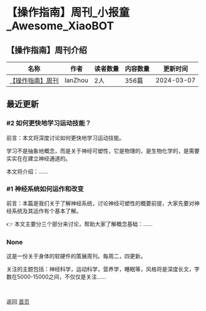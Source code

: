 # 【操作指南】周刊_小报童_Awesome_XiaoBOT

## 【操作指南】周刊介绍
>   
  


|名称|作者|读者数量|内容数量|更新时间|
|---|---|---|---|---|
|[【操作指南】周刊](https://xiaobot.net/p/body-mindguide?refer=0b133df9-27dc-423b-8101-639049001c13)|IanZhou|2人|356篇|2024-03-07|

## 最近更新
### #2 如何更快地学习运动技能？

前言：本文将深度讨论如何更快地学习运动技能。

学习不是抽象地概念，而是关于神经可塑性，它是物理的，是生物化学的，是需要实实在在建立神经通道的。

本文将介绍：......

### #1 神经系统如何运作和改变

前言：本篇是我们关于了解神经系统，讨论神经可塑性的概要前提，大家先要对神经系统及其运作有个基本了解。

👉 本文主要分三个部分来讨论，帮助大家了解概念基础：......

### None

这是一份关于身体的软硬件的策展周刊。每周二，四更新。

关注的主题包括：神经科学，运动科学，营养学，睡眠等，风格将是深度长文，字数在5000-15000之间，不仅仅是关注......


<a href="https://github.com/Reno9527/awesome-xiaobot" style="color: white; text-decoration: none;">awesome-xiaobot</a>

返回 [首页](../README.md)
